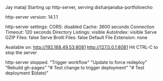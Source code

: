 Jay mataji
Starting up http-server, serving dist\anjanaba-portfolioecho

http-server version: 14.1.1

http-server settings: 
CORS: disabled
Cache: 3600 seconds
Connection Timeout: 120 seconds
Directory Listings: visible
AutoIndex: visible
Serve GZIP Files: false
Serve Brotli Files: false
Default File Extension: none

Available on:
  http://192.168.49.53:8081
  http://127.0.0.1:8081
Hit CTRL-C to stop the server

http-server stopped.
"Trigger workflow" 
"Update to force redeploy" 
"Rebuild gh-pages" 
"# Test change to trigger deployment" 
"# Test deployment $(date)" 
